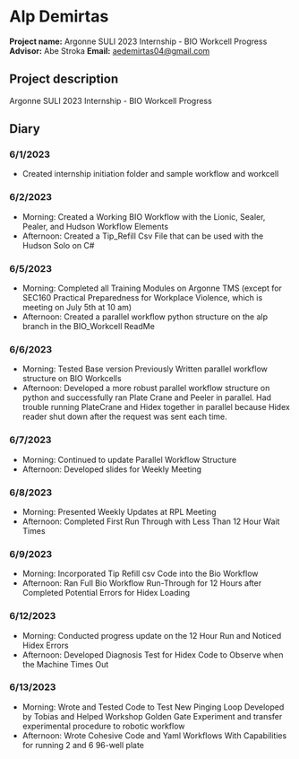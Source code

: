 # Alp Demirtas

**Project name:** Argonne SULI 2023 Internship - BIO Workcell Progress
**Advisor:** Abe Stroka
**Email:** aedemirtas04@gmail.com

## Project description

Argonne SULI 2023 Internship - BIO Workcell Progress

## Diary

### 6/1/2023
- Created internship initiation folder and sample workflow and workcell

### 6/2/2023
- Morning: Created a Working BIO Workflow with the Lionic, Sealer, Pealer, and Hudson Workflow Elements
- Afternoon: Created a Tip_Refill Csv File that can be used with the Hudson Solo on C#

### 6/5/2023
- Morning: Completed all Training Modules on Argonne TMS (except for SEC160 Practical Preparedness for Workplace Violence, which is meeting on July 5th at 10 am)
- Afternoon: Created a parallel workflow python structure on the alp branch in the BIO_Workcell ReadMe

### 6/6/2023
- Morning: Tested Base version Previously Written parallel workflow structure on BIO Workcells
- Afternoon: Developed a more robust parallel workflow structure on python and successfully ran Plate Crane and Peeler in parallel. Had trouble running PlateCrane and Hidex together in parallel because Hidex reader shut down after the request was sent each time.

### 6/7/2023
- Morning: Continued to update Parallel Workflow Structure
- Afternoon: Developed slides for Weekly Meeting

### 6/8/2023
- Morning: Presented Weekly Updates at RPL Meeting
- Afternoon: Completed First Run Through with Less Than 12 Hour Wait Times

### 6/9/2023
- Morning: Incorporated Tip Refill csv Code into the Bio Workflow
- Afternoon: Ran Full Bio Workflow Run-Through for 12 Hours after Completed Potential Errors for Hidex Loading

### 6/12/2023
- Morning: Conducted progress update on the 12 Hour Run and Noticed Hidex Errors
- Afternoon: Developed Diagnosis Test for Hidex Code to Observe when the Machine Times Out

### 6/13/2023
- Morning: Wrote and Tested Code to Test New Pinging Loop Developed by Tobias and Helped Workshop Golden Gate Experiment and transfer experimental procedure to robotic workflow
- Afternoon: Wrote Cohesive Code and Yaml Workflows With Capabilities for running 2 and 6 96-well plate
